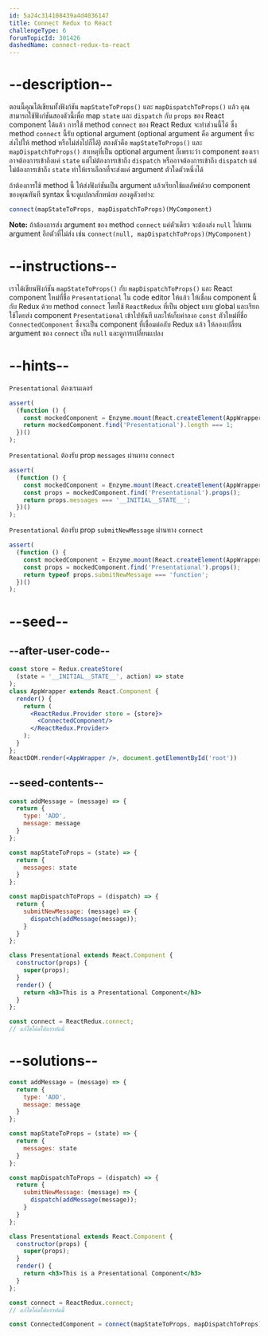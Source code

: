 ```yaml
---
id: 5a24c314108439a4d4036147
title: Connect Redux to React
challengeType: 6
forumTopicId: 301426
dashedName: connect-redux-to-react
---
```


# --description--

ตอนนี้คุณได้เขียนทั้งฟังก์ชัน `mapStateToProps()` และ `mapDispatchToProps()` แล้ว 
คุณสามารถใช้ฟังก์ชันสองตัวนี้เพื่อ map `state` และ `dispatch` กับ `props` ของ React component ได้แล้ว 
การใช้ method `connect` ของ React Redux จะทำส่วนนี้ได้ ซึ่ง method `connect` นี้รับ optional argument (optional argument คือ argument ที่จะส่งไปให้ method หรือไม่ส่งไปก็ได้) สองตัวคือ `mapStateToProps()` และ `mapDispatchToProps()` 
สาเหตุที่เป็น optional argument ก็เพราะว่า component ของเราอาจต้องการเข้าถึงแค่ `state` แต่ไม่ต้องการเข้าถึง `dispatch` หรืออาจต้องการเข้าถึง `dispatch` แต่ไม่ต้องการเข้าถึง `state` ทำให้เราเลือกที่จะส่งแค่ argument ตัวใดตัวหนึ่งได้

ถ้าต้องการใช้ method นี้ ให้ส่งฟังก์ชันเป็น argument แล้วเรียกใช้ผลลัพธ์ด้วย component ของคุณทันที 
syntax นี้จะดูแปลกสักหน่อย ลองดูตัวอย่าง:

```js
connect(mapStateToProps, mapDispatchToProps)(MyComponent)
```

**Note:** ถ้าต้องการส่ง argument ของ method `connect` แค่ตัวเดียว จะต้องส่ง `null` ไปแทน argument อีกตัวที่ไม่ส่ง เช่น `connect(null, mapDispatchToProps)(MyComponent)`

# --instructions--

เราได้เขียนฟังก์ชัน `mapStateToProps()` กับ `mapDispatchToProps()` และ React component ใหม่ที่ชื่อ `Presentational` ใน code editor ให้แล้ว 
ให้เชื่อม component นี้กับ Redux ด้วย method `connect` โดยใช้ `ReactRedux` ที่เป็น object แบบ global และเรียกใช้โดยส่ง component `Presentational` เข้าไปทันที 
และให้เก็บค่าลงอ `const` ตัวใหม่ที่ชื่อ `ConnectedComponent` ซึ่งจะเป็น component ที่เชื่อมต่อกับ Redux แล้ว 
ให้ลองเปลี่ยน argument ของ `connect` เป็น `null` และดูการเปลี่ยนแปลง

# --hints--

`Presentational` ต้องเรนเดอร์

```js
assert(
  (function () {
    const mockedComponent = Enzyme.mount(React.createElement(AppWrapper));
    return mockedComponent.find('Presentational').length === 1;
  })()
);
```

`Presentational` ต้องรับ prop `messages` ผ่านทาง `connect`

```js
assert(
  (function () {
    const mockedComponent = Enzyme.mount(React.createElement(AppWrapper));
    const props = mockedComponent.find('Presentational').props();
    return props.messages === '__INITIAL__STATE__';
  })()
);
```

`Presentational` ต้องรับ prop `submitNewMessage` ผ่านทาง `connect`

```js
assert(
  (function () {
    const mockedComponent = Enzyme.mount(React.createElement(AppWrapper));
    const props = mockedComponent.find('Presentational').props();
    return typeof props.submitNewMessage === 'function';
  })()
);
```

# --seed--

## --after-user-code--

```jsx
const store = Redux.createStore(
  (state = '__INITIAL__STATE__', action) => state
);
class AppWrapper extends React.Component {
  render() {
    return (
      <ReactRedux.Provider store = {store}>
        <ConnectedComponent/>
      </ReactRedux.Provider>
    );
  }
};
ReactDOM.render(<AppWrapper />, document.getElementById('root'))
```

## --seed-contents--

```jsx
const addMessage = (message) => {
  return {
    type: 'ADD',
    message: message
  }
};

const mapStateToProps = (state) => {
  return {
    messages: state
  }
};

const mapDispatchToProps = (dispatch) => {
  return {
    submitNewMessage: (message) => {
      dispatch(addMessage(message));
    }
  }
};

class Presentational extends React.Component {
  constructor(props) {
    super(props);
  }
  render() {
    return <h3>This is a Presentational Component</h3>
  }
};

const connect = ReactRedux.connect;
// แก้ไขโค้ดใต้บรรทัดนี้
```

# --solutions--

```jsx
const addMessage = (message) => {
  return {
    type: 'ADD',
    message: message
  }
};

const mapStateToProps = (state) => {
  return {
    messages: state
  }
};

const mapDispatchToProps = (dispatch) => {
  return {
    submitNewMessage: (message) => {
      dispatch(addMessage(message));
    }
  }
};

class Presentational extends React.Component {
  constructor(props) {
    super(props);
  }
  render() {
    return <h3>This is a Presentational Component</h3>
  }
};

const connect = ReactRedux.connect;
// แก้ไขโค้ดใต้บรรทัดนี้

const ConnectedComponent = connect(mapStateToProps, mapDispatchToProps)(Presentational);
```
